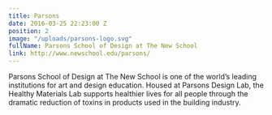 ```yaml
---
title: Parsons
date: 2016-03-25 22:23:00 Z
position: 2
image: "/uploads/parsons-logo.svg"
fullName: Parsons School of Design at The New School
link: http://www.newschool.edu/parsons/
---
```


Parsons School of Design at The New School is one of the world’s leading institutions for art and design education. Housed at Parsons Design Lab, the Healthy Materials Lab supports healthier lives for all people through the dramatic reduction of toxins in products used in the building industry.